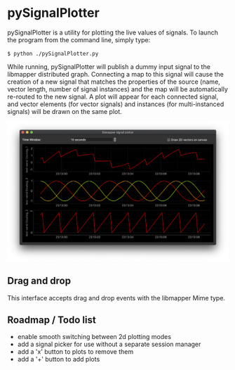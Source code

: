 # pySignalPlotter

pySignalPlotter is a utility for plotting the live values of signals. To launch the program from the command line, simply type:

~~~
$ python ./pySignalPlotter.py
~~~

While running, pySignalPlotter will publish a dummy input signal to the libmapper distributed graph. Connecting a map to this signal will cause the creation of a new signal that matches the properties of the source (name, vector length, number of signal instances) and the map will be automatically re-routed to the new signal. A plot will appear for each connected signal, and vector elements (for vector signals) and instances (for multi-instanced signals) will be drawn on the same plot.

<img src="./pySignalPlotter_screenshot.png">

## Drag and drop 

This interface accepts drag and drop events with the libmapper Mime type.

## Roadmap / Todo list

* enable smooth switching between 2d plotting modes
* add a signal picker for use without a separate session manager
* add a 'x' button to plots to remove them
* add a '+' button to add plots
